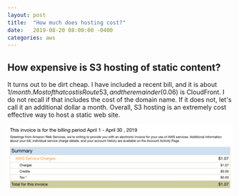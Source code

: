 ```yaml
---
layout: post
title:  "How much does hosting cost?"
date:   2019-08-20 08:00:00 -0400
categories: aws
---
```

## How expensive is S3 hosting of static content?
It turns out to be dirt cheap. I have included a recent bill, and it is about $1/month. Most of that cost is Route53, and the remainder ($0.06) is CloudFront.  I do not recall if that includes the cost of the domain name.  If it does not, let's call it an additional dollar a month.  Overall, S3 hosting is an extremely cost effective way to host a static web site.

![AWS bill](/images/aws-bill.png)
